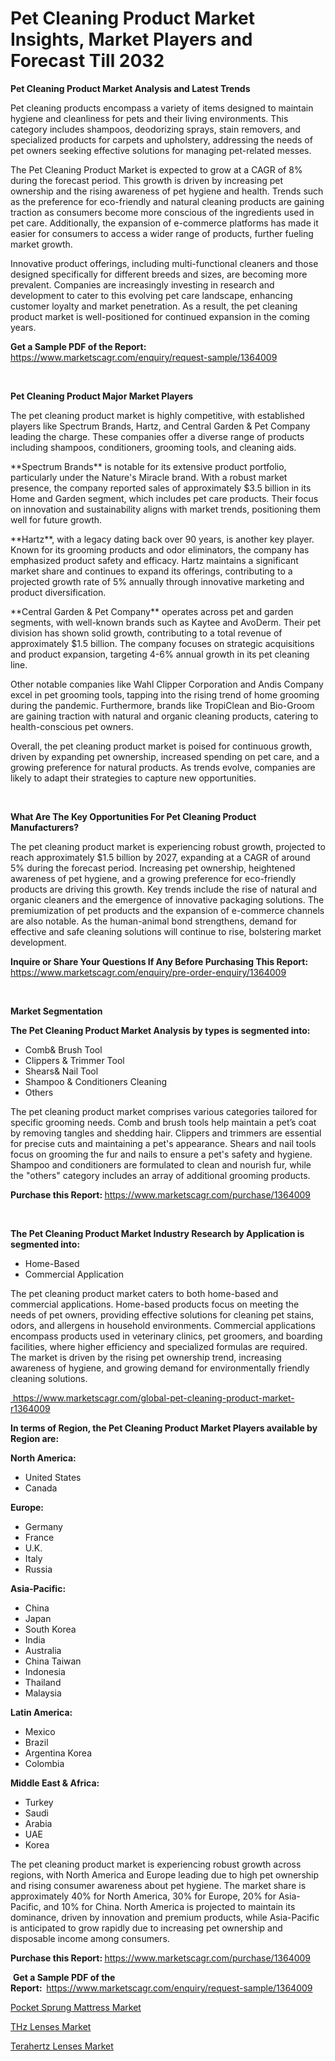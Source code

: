 <p><h1>Pet Cleaning Product Market Insights, Market Players and Forecast Till 2032</h1></p><p><strong>Pet Cleaning Product Market Analysis and Latest Trends</strong></p>
<p><p>Pet cleaning products encompass a variety of items designed to maintain hygiene and cleanliness for pets and their living environments. This category includes shampoos, deodorizing sprays, stain removers, and specialized products for carpets and upholstery, addressing the needs of pet owners seeking effective solutions for managing pet-related messes.</p><p>The Pet Cleaning Product Market is expected to grow at a CAGR of 8% during the forecast period. This growth is driven by increasing pet ownership and the rising awareness of pet hygiene and health. Trends such as the preference for eco-friendly and natural cleaning products are gaining traction as consumers become more conscious of the ingredients used in pet care. Additionally, the expansion of e-commerce platforms has made it easier for consumers to access a wider range of products, further fueling market growth.</p><p>Innovative product offerings, including multi-functional cleaners and those designed specifically for different breeds and sizes, are becoming more prevalent. Companies are increasingly investing in research and development to cater to this evolving pet care landscape, enhancing customer loyalty and market penetration. As a result, the pet cleaning product market is well-positioned for continued expansion in the coming years.</p></p>
<p><strong>Get a Sample PDF of the Report:&nbsp;</strong> <a href="https://www.marketscagr.com/enquiry/request-sample/1364009?utm_campaign=2114&utm_medium=2&utm_source=Github&utm_content=ia&utm_term=04042025&utm_id=pet-cleaning-product">https://www.marketscagr.com/enquiry/request-sample/1364009</a></p>
<p>&nbsp;</p>
<p><strong>Pet Cleaning Product Major Market Players</strong></p>
<p><p>The pet cleaning product market is highly competitive, with established players like Spectrum Brands, Hartz, and Central Garden & Pet Company leading the charge. These companies offer a diverse range of products including shampoos, conditioners, grooming tools, and cleaning aids.</p><p>**Spectrum Brands** is notable for its extensive product portfolio, particularly under the Nature's Miracle brand. With a robust market presence, the company reported sales of approximately $3.5 billion in its Home and Garden segment, which includes pet care products. Their focus on innovation and sustainability aligns with market trends, positioning them well for future growth.</p><p>**Hartz**, with a legacy dating back over 90 years, is another key player. Known for its grooming products and odor eliminators, the company has emphasized product safety and efficacy. Hartz maintains a significant market share and continues to expand its offerings, contributing to a projected growth rate of 5% annually through innovative marketing and product diversification.</p><p>**Central Garden & Pet Company** operates across pet and garden segments, with well-known brands such as Kaytee and AvoDerm. Their pet division has shown solid growth, contributing to a total revenue of approximately $1.5 billion. The company focuses on strategic acquisitions and product expansion, targeting 4-6% annual growth in its pet cleaning line.</p><p>Other notable companies like Wahl Clipper Corporation and Andis Company excel in pet grooming tools, tapping into the rising trend of home grooming during the pandemic. Furthermore, brands like TropiClean and Bio-Groom are gaining traction with natural and organic cleaning products, catering to health-conscious pet owners.</p><p>Overall, the pet cleaning product market is poised for continuous growth, driven by expanding pet ownership, increased spending on pet care, and a growing preference for natural products. As trends evolve, companies are likely to adapt their strategies to capture new opportunities.</p></p>
<p>&nbsp;</p>
<p><strong>What Are The Key Opportunities For Pet Cleaning Product Manufacturers?</strong></p>
<p><p>The pet cleaning product market is experiencing robust growth, projected to reach approximately $1.5 billion by 2027, expanding at a CAGR of around 5% during the forecast period. Increasing pet ownership, heightened awareness of pet hygiene, and a growing preference for eco-friendly products are driving this growth. Key trends include the rise of natural and organic cleaners and the emergence of innovative packaging solutions. The premiumization of pet products and the expansion of e-commerce channels are also notable. As the human-animal bond strengthens, demand for effective and safe cleaning solutions will continue to rise, bolstering market development.</p></p>
<p><strong>Inquire or Share Your Questions If Any Before Purchasing This Report:</strong> <a href="https://www.marketscagr.com/enquiry/pre-order-enquiry/1364009?utm_campaign=2114&utm_medium=2&utm_source=Github&utm_content=ia&utm_term=04042025&utm_id=pet-cleaning-product">https://www.marketscagr.com/enquiry/pre-order-enquiry/1364009</a></p>
<p>&nbsp;</p>
<p><strong>Market Segmentation</strong></p>
<p><strong>The Pet Cleaning Product Market Analysis by types is segmented into:</strong></p>
<p><ul><li>Comb& Brush Tool</li><li>Clippers & Trimmer Tool</li><li>Shears& Nail Tool</li><li>Shampoo & Conditioners Cleaning</li><li>Others</li></ul></p>
<p><p>The pet cleaning product market comprises various categories tailored for specific grooming needs. Comb and brush tools help maintain a pet’s coat by removing tangles and shedding hair. Clippers and trimmers are essential for precise cuts and maintaining a pet's appearance. Shears and nail tools focus on grooming the fur and nails to ensure a pet's safety and hygiene. Shampoo and conditioners are formulated to clean and nourish fur, while the "others" category includes an array of additional grooming products.</p></p>
<p><strong>Purchase this Report:&nbsp;</strong><a href="https://www.marketscagr.com/purchase/1364009?utm_campaign=2114&utm_medium=2&utm_source=Github&utm_content=ia&utm_term=04042025&utm_id=pet-cleaning-product">https://www.marketscagr.com/purchase/1364009</a></p>
<p>&nbsp;</p>
<p><strong>The Pet Cleaning Product Market Industry Research by Application is segmented into:</strong></p>
<p><ul><li>Home-Based</li><li>Commercial Application</li></ul></p>
<p><p>The pet cleaning product market caters to both home-based and commercial applications. Home-based products focus on meeting the needs of pet owners, providing effective solutions for cleaning pet stains, odors, and allergens in household environments. Commercial applications encompass products used in veterinary clinics, pet groomers, and boarding facilities, where higher efficiency and specialized formulas are required. The market is driven by the rising pet ownership trend, increasing awareness of hygiene, and growing demand for environmentally friendly cleaning solutions.</p></p>
<p><a href="https://www.marketscagr.com/global-pet-cleaning-product-market-r1364009?utm_campaign=2114&utm_medium=2&utm_source=Github&utm_content=ia&utm_term=04042025&utm_id=pet-cleaning-product">&nbsp;https://www.marketscagr.com/global-pet-cleaning-product-market-r1364009</a></p>
<p><strong>In terms of Region, the Pet Cleaning Product Market Players available by Region are:</strong></p>
<p>
    <p> <strong> North America: </strong>
        <ul>
            <li>United States</li>
            <li>Canada</li>
        </ul>
        </p> 
    <p> <strong> Europe: </strong>
        <ul>
            <li>Germany</li>
            <li>France</li>
            <li>U.K.</li>
            <li>Italy</li>
            <li>Russia</li>
        </ul>
        </p> 
    <p> <strong> Asia-Pacific: </strong>
        <ul>
            <li>China</li>
            <li>Japan</li>
            <li>South Korea</li>
            <li>India</li>
            <li>Australia</li>
            <li>China Taiwan</li>
            <li>Indonesia</li>
            <li>Thailand</li>
            <li>Malaysia</li>
        </ul>
        </p> 
    <p> <strong> Latin America: </strong>
        <ul>
            <li>Mexico</li>
            <li>Brazil</li>
            <li>Argentina Korea</li>
            <li>Colombia</li>
        </ul>
        </p> 
    <p> <strong> Middle East & Africa: </strong>
        <ul>
            <li>Turkey</li>
            <li>Saudi</li>
            <li>Arabia</li>
            <li>UAE</li>
            <li>Korea</li>
        </ul>
    </p>
    </p>
<p><p>The pet cleaning product market is experiencing robust growth across regions, with North America and Europe leading due to high pet ownership and rising consumer awareness about pet hygiene. The market share is approximately 40% for North America, 30% for Europe, 20% for Asia-Pacific, and 10% for China. North America is projected to maintain its dominance, driven by innovation and premium products, while Asia-Pacific is anticipated to grow rapidly due to increasing pet ownership and disposable income among consumers.</p></p>
<p><strong>Purchase this Report: </strong><a href="https://www.marketscagr.com/purchase/1364009?utm_campaign=2114&utm_medium=2&utm_source=Github&utm_content=ia&utm_term=04042025&utm_id=pet-cleaning-product">https://www.marketscagr.com/purchase/1364009</a></p>
<p>&nbsp;<strong>Get a Sample PDF of the Report:&nbsp;&nbsp;</strong><a href="https://www.marketscagr.com/enquiry/request-sample/1364009?utm_campaign=2114&utm_medium=2&utm_source=Github&utm_content=ia&utm_term=04042025&utm_id=pet-cleaning-product">https://www.marketscagr.com/enquiry/request-sample/1364009</a></p>
<p><strong></strong></p>
<p><p><a href="https://github.com/sionepeppess/Market-Research-Report-List-1/blob/main/pocket-sprung-mattress-market.md?utm_campaign=2114&utm_medium=2&utm_source=Github&utm_content=ia&utm_term=04042025&utm_id=pet-cleaning-product">Pocket Sprung Mattress Market</a></p><p><a href="https://github.com/tamvrosiya/Market-Research-Report-List-6/blob/main/thz-lenses-market.md?utm_campaign=2114&utm_medium=2&utm_source=Github&utm_content=ia&utm_term=04042025&utm_id=pet-cleaning-product">THz Lenses Market</a></p><p><a href="https://github.com/pizolina/Market-Research-Report-List-7/blob/main/terahertz-lenses-market.md?utm_campaign=2114&utm_medium=2&utm_source=Github&utm_content=ia&utm_term=04042025&utm_id=pet-cleaning-product">Terahertz Lenses Market</a></p></p>